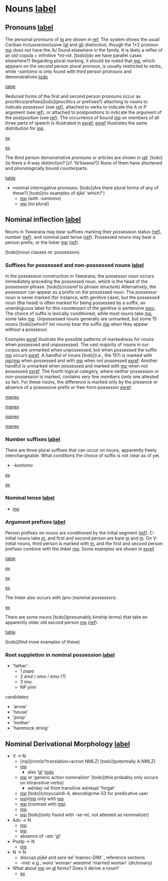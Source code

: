 # Nouns [label](nouns)

## Pronouns [label](sec:pronouns)
The personal pronouns of [lg](yab) are shown in [ref](tab:pronouns).
The system shows the usual Cariban inclusive/exclusive ([gl](1+2) and [gl](1+3)) distinction, though the 1+2 pronoun [mp](ejne-1-2pro?nt) does not have the /k/ found elsewhere in the family.
It is likely a reflex of an old copula + infinitive *\*eti-në*. [todo](do we have parallel cases elsewhere?)
Regarding plural marking, it should be noted that [mp](kontomopl?nt), which appears on the second person plural pronoun, is usually restricted to verbs, while *-santomo* is only found with third person pronouns and demonstratives.[todo](tajne)

[table](pronouns)

Reduced forms of the first and second person pronouns occur as proclitics/prefixes[todo](proclitics or prefixes?) attaching to nouns to indicate possessor (see [ref](sec:nominalperson)), attached to verbs to indicate the A or P argument (see [ref](verbinfl)), or attached to postpositions to indicate the argument of the postposition (see [ref](sec:postinfl)).
The occurrence of bound [mp](u1) on members of all three parts of speech is illustrated in [exref](1marking); [exref](2marking) illustrates the same distribution for [mp](me2).

[ex](histyarirdi-723,convrisamaj-46?example_id=1marking)

[ex](histyarirdi-160,histpajirdi-114,ctovarmafl-443?example_id=2marking)

The third person demonstrative pronouns or articles are shown in [ref](tab:pronouns3). [todo](is there a 4‑way distinction? [cf. Ye’kwana?])
None of them have shortened and phonologically bound counterparts.

[table](pronouns3)

* nominal interrogative pronouns: [todo](Are there plural forms of any of these?) [todo](no examples of _ëjkë_ 'which?')
    * [mp](aniki-who) (with _-santomo_)
    * [mp](ati-what) (no plural)

## Nominal inflection [label](sec:nouninfl)

Nouns in Yawarana may bear suffixes marking their possession status ([ref](sec:nounposssuf)), number ([ref](sec:nominalnumber)), and nominal past tense ([ref](sec:nominaltense)).
Possessed nouns may bear a person prefix, or the linker [mp](ylk?nt) ([ref](sec:nominalperson)). 

[todo](noun classes re: possession)

### Suffixes for possessed and non-possessed nouns [label](sec:nounposssuf)

In the possession construction in Yawarana, the possessor noun occurs immediately preceding the possessed noun, which is the head of the possession phrase. [todo](crossref to phrase structure)
Alternatively, the possessor can appear as a prefix on the possessed noun.
The possessor noun is never marked (for instance, with genitive case), but the possessed noun (the head) is often marked for being possessed by a suffix; an unambiguous label for this counterpart of the genitive is pertensive [psrc](dixon2010basic).
The choice of suffix is lexically conditioned; while most nouns take [mp](rupert), some take [mp](tipert?nt).
Unpossessed nouns generally are unmarked, but some 15 nouns [todo](which? list nouns) bear the suffix [mp](tenpert) when they appear without a possessor. 

Examples [exref](onlypossessed?end=unsuffixednouns) illustrate the possible patterns of markedness for nouns when possessed and unpossessed.
The vast majority of nouns in our corpus are unmarked when unpossessed, but when possessed the suffix [mp](rupert) occurs [exref](onlypossessed).
A handful of nouns [todo](i.e., the 15?) is marked with [mp](rupert?nt)/[mp](tipert) when possessed and with [mp](tenpert) when not possessed [exref](diffpossessed).
Another handful is unmarked when possessed and marked with [mp](tenpert) when not possessed [exref](suffunpossessed).
The fourth logical category, where neither possession or non-possession is marked, contains very few members (only one attested so far).
For these nouns, the difference is marked only by the presence or absence of a possessive prefix or free-form possessor [exref](unsuffixednouns).

[manex](onlypossessed)

[manex](diffpossessed)

[manex](suffunpossessed)

[manex](unsuffixednouns)

### Number suffixes [label](sec:nominalnumber)
There are three plural suffixes that can occur on nouns, apparently freely interchangeable.
What conditions the choice of suffix is not clear as of yet.

* _-kontomo_

[ex](ctorat-17)

[ex](ctorat-40)


### Nominal tense [label](sec:nominaltense)

* [mp](jpepst)

### Argument prefixes [label](sec:nominalperson)
Person prefixes on nouns are conditioned by the initial segment ([ref](tab:possprefixes)).
C-initial nouns take [m](i31), and first and second person are bare [m](u1) and [m](me2).
On V-initial nouns, third person is marked with [m](it3), and the first and second person prefixes combine with the linker [mp](ylk?nt).
Some examples are shown in [exref](convrisamaj-28?end=lastex).

[table](possprefixes)

[ex](convrisamaj-28)

[ex](ctorat-46)

[ex](ctorat-19?example_id=lastex)

The linker also occurs with (pro-)nominal possessors:

[ex](desccasmaj-131)

There are some nouns [todo](presumably kinship terms) that take an apparently older old second person [mp](a2) ([ref](tab:oldpossprefixes)).

[table](oldpossprefixes)

[todo](find more examples of these)

### Root suppletion in nominal possession [label](sec:irregnouns)

* 'father':
    * 1 *papa*
    * 2 _ëmë_ / _omo_ / _ëmo_ (?)
    * 3 _imu_
    * NP _yïmï_

candidates:

* 'arrow'
* 'house'
* 'poop'
* 'mother'
* 'hammock string'


## Nominal Derivational Morphology [label](sec:nounderiv)

* V → N
    * [mp](rinmlz?translation=action NMLZ) [todo](potentially A.NMLZ)
    * [mp](jpenmlz) 
        * also ‘[gl](PST.ABS.nmlz)’ [todo](convsuenmaj-47)
    * [mp](neinf) or ‘generic action nominalizer’ [todo](this probably only occurs on intransitive verbs)
        * _wënkej-në_ from transitive _wënkepï_ 'forget'
    * [mp](ninmlz) [todo](ctoyucairdi-4, descokigrme-53 for predicative use)
    * [mp](nnmlzpre?nt)V[mp](rinmlz?nt) only with [mp](yeme-eat-fruits-eggs-soup)
    * [mp](sapenmlz) (contrast with [mp](jpenmlz)) 
    * [mp](toponmlz)
    * [mp](pininmlz) [todo](only found with -se-mï, not attested as nominalizer)
* Adv → N 
    * [mp](minmlz)
    * [mp](anonmlz)
    * absence of _-ato_ '[gl](nmlz)'
* Postp → N
    * [mp](anonmlz)
* N → N
    * discuss _pïjkë_ and _sere-kë_ 'manioc-DIM' , reference sections
    * _-imë_: e.g., _wara_ 'woman' _waraimë_ 'married woman' (dictionary)
* What about [mp](jpenmlz) on [gl](ad) forms? Does it derive a noun?
    * [ex](histyarirdi-592)
